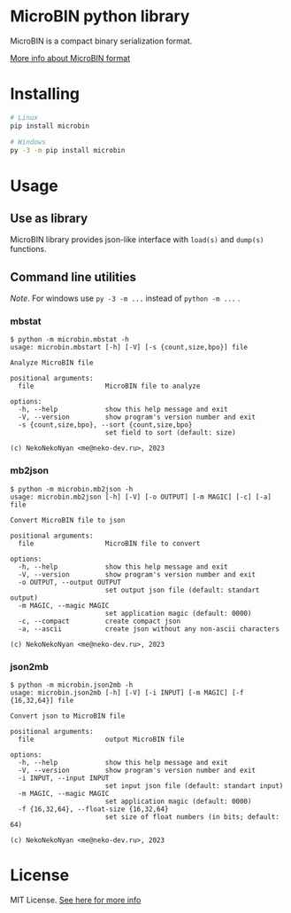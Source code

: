 # MicroBIN python library

MicroBIN is a compact binary serialization format.

[More info about MicroBIN format](https://github.com/neko-neko-nyan/MicroBIN)

# Installing

```bash
# Linux
pip install microbin

# Windows
py -3 -m pip install microbin
```

# Usage

## Use as library

MicroBIN library provides json-like interface with `load(s)` and `dump(s)` functions.

## Command line utilities

*Note*. For windows use `py -3 -m ...` instead of `python -m ...` .

### mbstat

```
$ python -m microbin.mbstat -h
usage: microbin.mbstart [-h] [-V] [-s {count,size,bpo}] file

Analyze MicroBIN file

positional arguments:
  file                  MicroBIN file to analyze

options:
  -h, --help            show this help message and exit
  -V, --version         show program's version number and exit
  -s {count,size,bpo}, --sort {count,size,bpo}
                        set field to sort (default: size)

(c) NekoNekoNyan <me@neko-dev.ru>, 2023
```

### mb2json

```
$ python -m microbin.mb2json -h
usage: microbin.mb2json [-h] [-V] [-o OUTPUT] [-m MAGIC] [-c] [-a] file

Convert MicroBIN file to json

positional arguments:
  file                  MicroBIN file to convert

options:
  -h, --help            show this help message and exit
  -V, --version         show program's version number and exit
  -o OUTPUT, --output OUTPUT
                        set output json file (default: standart output)
  -m MAGIC, --magic MAGIC
                        set application magic (default: 0000)
  -c, --compact         create compact json
  -a, --ascii           create json without any non-ascii characters

(c) NekoNekoNyan <me@neko-dev.ru>, 2023
```

### json2mb

```
$ python -m microbin.json2mb -h
usage: microbin.json2mb [-h] [-V] [-i INPUT] [-m MAGIC] [-f {16,32,64}] file

Convert json to MicroBIN file

positional arguments:
  file                  output MicroBIN file

options:
  -h, --help            show this help message and exit
  -V, --version         show program's version number and exit
  -i INPUT, --input INPUT
                        set input json file (default: standart input)
  -m MAGIC, --magic MAGIC
                        set application magic (default: 0000)
  -f {16,32,64}, --float-size {16,32,64}
                        set size of float numbers (in bits; default: 64)

(c) NekoNekoNyan <me@neko-dev.ru>, 2023
```

# License

MIT License. [See here for more info](https://github.com/neko-neko-nyan/python-microbin/blob/main/LICENSE)
